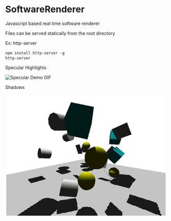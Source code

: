 # SoftwareRenderer
Javascript based real time software renderer

Files can be served statically from the root directory

Ex: http-server

```
npm install http-server -g
http-server
```
Specular Highlights

![Specular Demo GIF](https://raw.githubusercontent.com/natethegreat2525/SoftwareRenderer/master/screenshots/specular_highlight.gif)

Shadows

![Shadow Demo GIF](https://raw.githubusercontent.com/natethegreat2525/SoftwareRenderer/master/screenshots/software_render_shadows.gif)
